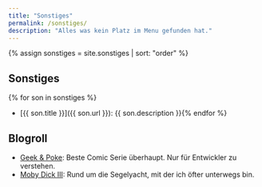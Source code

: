 ```yaml
---
title: "Sonstiges"
permalink: /sonstiges/
description: "Alles was kein Platz im Menu gefunden hat."
--- 
```

{% assign sonstiges = site.sonstiges | sort: "order" %}

## Sonstiges 

{% for son in sonstiges %}
  * [{{ son.title }}]({{ son.url }}): {{ son.description }}{% endfor %}
	
## Blogroll
  * [Geek & Poke](http://geek-and-poke.com/): Beste Comic Serie überhaupt. Nur für Entwickler zu verstehen.
  * [Moby Dick III](http://www.moby-dick.de): Rund um die Segelyacht, mit der ich öfter unterwegs bin.

